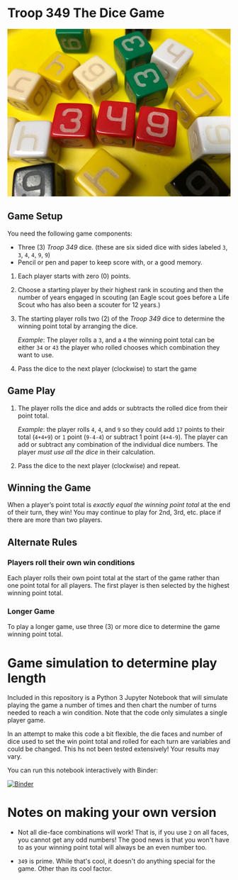 # Troop 349 The Dice Game

![Troop 349 Dice](Troop349-Dice-Cluster.jpg)

## Game Setup

You need the following game components:

* Three (3) _Troop 349_ dice. (these are six sided dice with sides labeled `3`, `3`, `4`, `4`, `9`, `9`)
* Pencil or pen and paper to keep score with, or a good memory.

1. Each player starts with zero (0) points.

2. Choose a starting player by their highest rank in scouting and then the number of years engaged in scouting (an Eagle scout goes before a Life Scout who has also been a scouter for 12 years.)

3. The starting player rolls two (2) of the _Troop 349_ dice to determine the winning point total by arranging the dice.

    _Example_: The player rolls a `3`, and a `4` the winning point total can be either `34` or `43` the player who rolled chooses which combination they want to use.

4. Pass the dice to the next player (clockwise) to start the game

## Game Play

1. The player rolls the dice and adds or subtracts the rolled dice from their point total.

    _Example_: the player rolls `4`, `4`, and `9` so they could add `17` points to their total (`4+4+9`) or `1` point (`9-4-4`) or subtract 1 point (`4+4-9`). The player can add or subtract any combination of the individual dice numbers. The player _must use all the dice_ in their calculation.

2. Pass the dice to the next player (clockwise) and repeat.

## Winning the Game

When a player’s point total is _exactly equal the winning point total_ at the end of their turn, they  win! You may continue to play for 2nd, 3rd, etc. place if there are more than two players.

## Alternate Rules

### Players roll their own win conditions

Each player rolls their own point total at the start of the game rather than one point total for all players. The first player is then selected by the highest winning point total.

### Longer Game

To play a longer game, use three (3) or more dice to determine the game winning point total.

# Game simulation to determine play length

Included in this repository is a Python 3 Jupyter Notebook that will simulate playing the game a number of times and then chart the number of turns needed to reach a win condition. Note that the code only simulates a single player game. 

In an attempt to make this code a bit flexible, the die faces and number of dice used to set the win point total and rolled for each turn are variables and could be changed. This hs not been tested extensively! Your results may vary.

You can run this notebook interactively with Binder:

[![Binder](https://mybinder.org/badge_logo.svg)](https://mybinder.org/v2/gh/stephenhouser/Troop349-Dice-Game/master?filepath=Troop349-Dice-Game-Simulation.ipynb)

# Notes on making your own version

* Not all die-face combinations will work! That is, if you use `2` on all faces, you cannot get any odd numbers! The good news is that you won't have to as your winning point total will always be an even number too.

* `349` is prime. While that's cool, it doesn't do anything special for the game. Other than its cool factor.